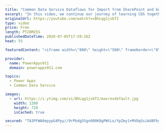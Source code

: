 ```yaml
---
title: "Common Data Service Dataflows for Import from SharePoint and bulk Edit with Excel"
excerpt: "In this video, we continue our journey of learning CDS together. To make learning easier I think importing data from somewhere you know, like SharePoint or SQL is the way to go. So I show you how to do so with Dataflows. Then because data always needs cleaned up we talk about the Excel add in that allows"
originalUrl: https://youtube.com/watch?v=BhLqg1jsbTI
type: video
price: Free
length: PT28M25S
publishedDateTime: 2020-07-05T17:59:26Z
heat: 55

featuredContent: "<iframe width=\"800\" height=\"500\" frameborder=\"0\" src=\"https://www.youtube.com/embed/BhLqg1jsbTI\" allow=\"accelerometer; autoplay; encrypted-media; gyroscope; picture-in-picture\" allowfullscreen></iframe>"

provider:
  name: PowerApps911
  domain: powerapps911.com

topics:
  - Power Apps
  - Common Data Service

images:
  - url: https://i.ytimg.com/vi/BhLqg1jsbTI/maxresdefault.jpg
    width: 1280
    height: 720
    isCached: true

secured: "TA3PFWA0epypG4Ppy//9rPbdg5Sgn000K8gPWtLo/YpZmy1+MVOqSsiAd8FbydLn9AxRu2VZRe1IPLe+Pq+giGUkhZIBPb7W6zXTEVdQeAuWtCA5mnZLNCU1i+rFNrHku8bz/jSpyH4ktTG41B1UZtR1JD7RXJYqQ7LY+Gnr9iHbOYRBVxiDPt6L7AoDQFjDMCMH9zL/tGIvMmWy/9xGAv4OXlNKlnpYX74ZzV8t4sWcyrdeSh9iUVyvpZ/bf4jIRTbBJa+biYy7w3Vl7wVrmSGH4YRDKZm9i1/UZMx6B+YbBgJAbADYRS8mVKQXGjaqviiG6MbXYMQwqEvrrqnxENgiOEVXJD0J5bd5RC0gFuE6Xuj7yDKUulDzAM08urBxl2tQ7UoKyES2QM2lemhso9gZLAC1nfYkTUFH8yVqFc4=;CqzCC3O24ih5Al5mxy0Eyw=="
---
```


